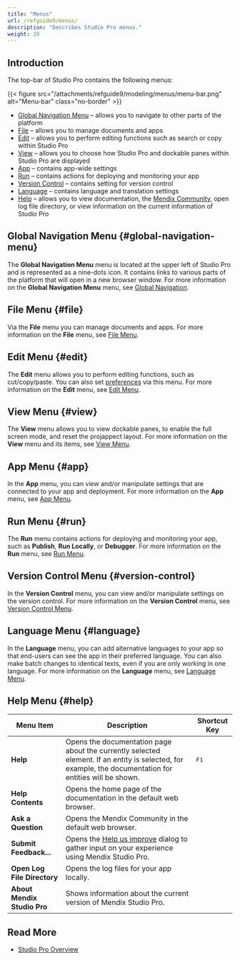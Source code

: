 ```yaml
---
title: "Menus"
url: /refguide9/menus/
description: "Describes Studio Pro menus."
weight: 20
---
```


## Introduction

The top-bar of Studio Pro contains the following menus:

{{< figure src="/attachments/refguide9/modeling/menus/menu-bar.png" alt="Menu-bar" class="no-border" >}}

* [Global Navigation Menu](#global-navigation-menu) – allows you to navigate to other parts of the platform
* [File](#file) – allows you to manage documents and apps
* [Edit](#edit) – allows you to perform editing functions such as search or copy within Studio Pro
* [View](#view) – allows you to choose how Studio Pro and dockable panes within Studio Pro are displayed
* [App](#app) – contains app-wide settings
* [Run](#run) – contains actions for deploying and monitoring your app 
* [Version Control](#version-control) – contains setting for version control
* [Language](#language) – contains language and translation settings
* [Help](#help) – allows you to view documentation, the [Mendix Community](https://community.mendix.com/p/questions), open log file directory, or view information on the current information of Studio Pro

## Global Navigation Menu {#global-navigation-menu}

The **Global Navigation Menu** menu is located at the upper left of Studio Pro and is represented as a nine-dots icon. It contains links to various parts of the platform that will open in a new browser window. For more information on the **Global Navigation Menu** menu, see [Global Navigation](/portal/global-navigation/).

## File Menu {#file}

Via the **File** menu you can manage documents and apps. For more information on the **File** menu, see [File Menu](/refguide9/file-menu/).

## Edit Menu {#edit}

The **Edit** menu allows you to perform editing functions, such as cut/copy/paste. You can also set [preferences](/refguide9/preferences-dialog/) via this menu. For more information on the **Edit** menu, see [Edit Menu](/refguide9/edit-menu/).

## View Menu {#view}

The **View** menu allows you to view dockable panes, to enable the full screen mode, and reset the projappect layout. For more information on the **View** menu and its items, see [View Menu](/refguide9/view-menu/).

## App Menu {#app}

In the **App** menu, you can view and/or manipulate settings that are connected to your app and deployment. For more information on the **App** menu, see [App Menu](/refguide9/app-menu/).

## Run Menu {#run}

The **Run** menu contains actions for deploying and monitoring your app, such as **Publish**, **Run Locally**, or **Debugger**. For more information on the **Run** menu, see [Run Menu](/refguide9/run-menu/). 

## Version Control Menu {#version-control}

In the **Version Control** menu, you can view and/or manipulate settings on the version control. For more information on the **Version Control** menu, see [Version Control Menu](/refguide9/version-control-menu/).

## Language Menu {#language}

In the **Language** menu, you can add alternative languages to your app so that end-users can see the app in their preferred language. You can also make batch changes to identical texts, even if you are only working in one language. For more information on the **Language** menu, see [Language Menu](/refguide9/translatable-texts/).

## Help Menu {#help}

| Menu Item                   | Description                                                                                                                                             | Shortcut Key  |
|-----------------------------|---------------------------------------------------------------------------------------------------------------------------------------------------------|---------------|
| **Help**                    | Opens the documentation page about the currently selected element. If an entity is selected, for example, the documentation for entities will be shown. | <kbd>F1</kbd> |
| **Help Contents**           | Opens the home page of the documentation in the default web browser.                                                                                    |               |
| **Ask a Question**          | Opens the Mendix Community in the default web browser.                                                                                                  |               |
| **Submit Feedback...**      | Opens the [Help us improve](/refguide9/feedback-survey/) dialog to gather input on your experience using Mendix Studio Pro.                             |               |
| **Open Log File Directory** | Opens the log files for your app locally.                                                                                                               |               |
| **About Mendix Studio Pro** | Shows information about the current version of Mendix Studio Pro.                                                                                       |               |

## Read More

* [Studio Pro Overview](/refguide9/studio-pro-overview/)
